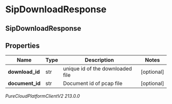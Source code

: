 # SipDownloadResponse

## SipDownloadResponse

## Properties

|Name | Type | Description | Notes|
|------------ | ------------- | ------------- | -------------|
| **download_id** | str | unique id of the downloaded file | [optional] |
| **document_id** | str | Document id of pcap file | [optional] |



_PureCloudPlatformClientV2 213.0.0_
